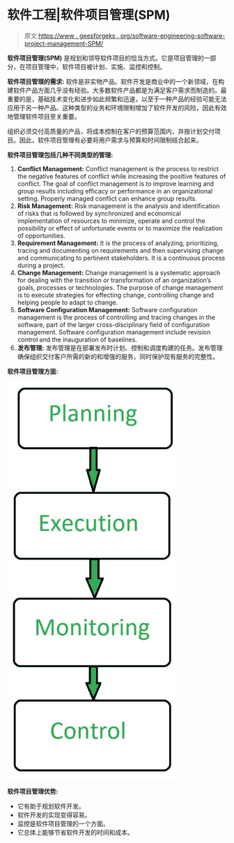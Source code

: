 # 软件工程|软件项目管理(SPM)

> 原文:[https://www . geesforgeks . org/software-engineering-software-project-management-SPM/](https://www.geeksforgeeks.org/software-engineering-software-project-management-spm/)

**软件项目管理(SPM)** 是规划和领导软件项目的恰当方式。它是项目管理的一部分，在项目管理中，软件项目被计划、实施、监控和控制。

**软件项目管理的需求:**
软件是非实物产品。软件开发是商业中的一个新领域，在构建软件产品方面几乎没有经验。大多数软件产品都是为满足客户需求而制造的。最重要的是，基础技术变化和进步如此频繁和迅速，以至于一种产品的经验可能无法应用于另一种产品。这种类型的业务和环境限制增加了软件开发的风险，因此有效地管理软件项目至关重要。

组织必须交付高质量的产品，将成本控制在客户的预算范围内，并按计划交付项目。因此，软件项目管理有必要将用户需求与预算和时间限制结合起来。

**软件项目管理包括几种不同类型的管理:**

1.  **Conflict Management:**
    Conflict management is the process to restrict the negative features of conflict while increasing the positive features of conflict. The goal of conflict management is to improve learning and group results including efficacy or performance in an organizational setting. Properly managed conflict can enhance group results.
2.  **Risk Management:**
    Risk management is the analysis and identification of risks that is followed by synchronized and economical implementation of resources to minimize, operate and control the possibility or effect of unfortunate events or to maximize the realization of opportunities.
3.  **Requirement Management:**
    It is the process of analyzing, prioritizing, tracing and documenting on requirements and then supervising change and communicating to pertinent stakeholders. It is a continuous process during a project.
4.  **Change Management:**
    Change management is a systematic approach for dealing with the transition or transformation of an organization’s goals, processes or technologies. The purpose of change management is to execute strategies for effecting change, controlling change and helping people to adapt to change.
5.  **Software Configuration Management:**
    Software configuration management is the process of controlling and tracing changes in the software, part of the larger cross-disciplinary field of configuration management. Software configuration management include revision control and the inauguration of baselines.
6.  **发布管理:**
    发布管理是在部署发布时计划、控制和调度构建的任务。发布管理确保组织交付客户所需的新的和增强的服务，同时保护现有服务的完整性。

**软件项目管理方面:**

![](img/74374c0eb14584623329790b9a306ddd.png)

**软件项目管理优势:**

*   它有助于规划软件开发。
*   软件开发的实现变得容易。
*   监控是软件项目管理的一个方面。
*   它总体上能够节省软件开发的时间和成本。